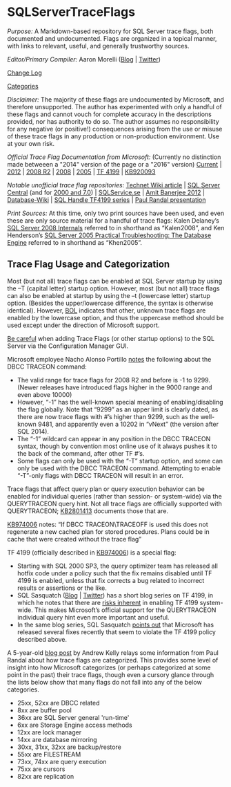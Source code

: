 # SQLServerTraceFlags

*Purpose:* A Markdown-based repository for SQL Server trace flags, both documented and undocumented. Flags are organized in a topical manner, with links to relevant, useful, and generally trustworthy sources.

*Editor/Primary Compiler:* Aaron Morelli ([Blog](http://sqlcrossjoin.wordpress.com/) | [Twitter](https://twitter.com/sqlcrossjoin))

[Change Log](https://github.com/AaronMorelli/SQLServerTraceFlags/blob/master/CHANGELOG.md)

[Categories](https://github.com/AaronMorelli/SQLServerTraceFlags/blob/master/CATEGORIES.md)

*Disclaimer:* The majority of these flags are undocumented by Microsoft, and therefore unsupported. The author has experimented with only a handful of these flags and cannot vouch for complete accuracy in the descriptions provided, nor has authority to do so. The author assumes no responsibility for any negative (or positive!) consequences arising from the use or misuse of these trace flags in any production or non-production environment. Use at your own risk.

*Official Trace Flag Documentation from Microsoft:* (Currently no distinction made betweeen a "2014" version of the page or a "2016" version)
[Current](http://technet.microsoft.com/en-us/library/ms188396.aspx) 
| [2012](http://technet.microsoft.com/en-us/library/ms188396(v=sql.110).aspx) 
| [2008 R2](http://technet.microsoft.com/en-us/library/ms188396(v=sql.105).aspx) 
| [2008](http://technet.microsoft.com/en-us/library/ms188396(v=sql.100).aspx) 
| [2005](http://technet.microsoft.com/en-us/library/ms188396(v=sql.90).aspx) 
| [TF 4199](http://support.microsoft.com/kb/974006)
| [KB920093](https://support.microsoft.com/en-us/kb/920093)

*Notable unofficial trace flag repositories:*
[Technet Wiki article](http://social.technet.microsoft.com/wiki/contents/articles/13105.trace-flags-in-sql-server.aspx)
| [SQL Server Central](http://www.sqlservercentral.com/articles/trace+flags/70131/) (and for [2000 and 7.0](http://www.sqlservercentral.com/articles/Monitoring/traceflags/737/))
| [SQLService.se](http://sqlservice.se/sv/start/blogg/updated-microsoft-sql-server-trace-flag-list.aspx)
| [Amit Banerjee 2012](http://troubleshootingsql.com/2014/01/20/sql-server-2012-trace-flags/)
| [Database-Wiki](http://database-wiki.com/2012/10/20/documented-sql-server-trace-flags-use-them-cautiously/)
| [SQL Handle TF4199 series](http://sql-sasquatch.blogspot.com/2014/01/trace-flag-4199-complex-risk-assessment.html)
| [Paul Randal presentation](http://www.scribd.com/doc/109431789/Randal-SQL-SDB407-Undocumented)

*Print Sources:*
At this time, only two print sources have been used, and even these are only source material for a handful of trace flags: 
Kalen Delaney’s [SQL Server 2008 Internals](https://www.amazon.com/Microsoft%C2%AE-Server%C2%AE-Internals-Developer-Reference/dp/0735626243/ref=sr_1_2?ie=UTF8&qid=1477503776&sr=8-2&keywords=Kalen+Delaney+2008) referred to in shorthand as “Kalen2008”, and 
Ken Henderson’s [SQL Server 2005 Practical Troubleshooting: The Database Engine](https://www.amazon.com/SQL-Server-2005-Practical-Troubleshooting/dp/0321447743/ref=sr_1_1?ie=UTF8&qid=1477503810&sr=8-1&keywords=Ken+Henderson+2005) referred to in shorthand as “Khen2005”.

## Trace Flag Usage and Categorization
Most (but not all) trace flags can be enabled at SQL Server startup by using the –T (capital letter) startup option. However, most (but not all) trace flags can also be enabled 
at startup by using the –t (lowercase letter) startup option. (Besides the upper/lowercase difference, the syntax is otherwise identical). However, 
[BOL](https://msdn.microsoft.com/en-us/library/ms190737.aspx) indicates that other, unknown trace flags are enabled by the lowercase option, and thus the uppercase method 
should be used except under the direction of Microsoft support.

[Be careful](http://blogs.msdn.com/b/psssql/archive/2010/02/19/did-you-start-your-sql-server-engine-correctly.aspx) when adding Trace Flags (or other startup options) to the SQL Server via the Configuration Manager GUI.

Microsoft employee Nacho Alonso Portillo [notes](http://blogs.msdn.com/b/ialonso/archive/2011/12/05/what-is-the-expected-behavior-from-an-attempt-to-enable-a-trace-flag-which-is-not-defined-in-the-targeted-version-of-the-product.aspx) the following about the DBCC TRACEON command:
- The valid range for trace flags for 2008 R2 and before is -1 to 9299. (Newer releases have introduced flags higher in the 9000 range and even above 10000)
- However, “-1” has the well-known special meaning of enabling/disabling the flag globally. Note that “9299” as an upper limit is clearly dated, as there are now trace flags with #’s higher than 9299, such as the well-known 9481, and apparently even a 10202 in “vNext” (the version after SQL 2014).
- The “-1” wildcard can appear in any position in the DBCC TRACEON syntax, though by convention most online use of it always pushes it to the back of the command, after other TF #’s.
- Some flags can only be used with the “-T” startup option, and some can only be used with the DBCC TRACEON command. Attempting to enable “-T”-only flags with DBCC TRACEON will result in an error.

Trace flags that affect query plan or query execution behavior can be enabled for individual queries (rather than session- or system-wide) via the QUERYTRACEON query hint. Not all trace flags are officially supported with QUERYTRACEON; [KB2801413](http://support.microsoft.com/kb/2801413/en-us) documents those that are.

[KB974006](http://support.microsoft.com/kb/974006/en-us) notes: “If DBCC TRACEON\TRACEOFF is used this does not regenerate a new cached plan for stored procedures. Plans could be in cache that were created without the trace flag”

TF 4199 (officially described in [KB974006](http://support.microsoft.com/kb/974006/en-us)) is a special flag:
- Starting with SQL 2000 SP3, the query optimizer team has released all hotfix code under a policy such that the fix remains disabled until TF 4199 is enabled, unless that fix corrects a bug related to incorrect results or assertions or the like. 
- SQL Sasquatch ([Blog](http://sql-sasquatch.blogspot.com/) | [Twitter](https://twitter.com/sql_handle)) has a short blog series on TF 4199, in which he notes that there are [risks inherent](http://sql-sasquatch.blogspot.com/2014/01/trace-flag-4199-complex-risk-assessment.html) in enabling TF 4199 system-wide. This makes Microsoft’s official support for the QUERYTRACEON individual query hint even more important and useful.
- In the same blog series, SQL Sasquatch [points out](http://sql-sasquatch.blogspot.com/2014/01/trace-flag-4199-complex-risk-assessment_6.html) that Microsoft has released several fixes recently that seem to violate the TF 4199 policy described above.

A 5-year-old [blog post](http://sqlblog.com/blogs/andrew_kelly/archive/2009/06/21/trace-flag-groupings.aspx) by Andrew Kelly relays some information from Paul Randal about how trace flags are categorized. This provides some level of insight into how Microsoft categorizes (or perhaps categorized at some point in the past) their trace flags, though even a cursory glance through the lists below show that many flags do not fall into any of the below categories.
- 25xx, 52xx are DBCC related 
- 8xx are buffer pool 
- 36xx are SQL Server general 'run-time' 
- 6xx are Storage Engine access methods 
- 12xx are lock manager 
- 14xx are database mirroring 
- 30xx, 31xx, 32xx are backup/restore 
- 55xx are FILESTREAM 
- 73xx, 74xx are query execution 
- 75xx are cursors 
- 82xx are replication

